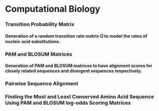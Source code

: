 # Computational Biology

### Transition Probability Matrix
#### Generation of a random transition rate matrix 𝑄 to model the rates of nucleic acid substitutions.

### PAM and BLOSUM Matrices
#### Generation of PAM and BLOSUM matrices to have alignment scores for closely related sequences and divergent sequences respectively.

### Pairwise Sequence Alignment

### Finding the Most and Least Conserved Amino Acid Sequence Using PAM and BLOSUM log-odds Scoring Matrices
